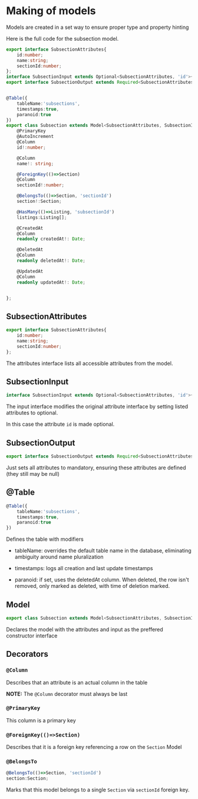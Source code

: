 # Making of models

Models are created in a set way to ensure proper type and property hinting

Here is the full code for the subsection model.

```ts
export interface SubsectionAttributes{
    id:number;
    name:string;
    sectionId:number;
};
interface SubsectionInput extends Optional<SubsectionAttributes, 'id'>{};
export interface SubsectionOutput extends Required<SubsectionAttributes>{};


@Table({
    tableName:'subsections',
    timestamps:true,
    paranoid:true
})
export class Subsection extends Model<SubsectionAttributes, SubsectionInput> {
    @PrimaryKey
    @AutoIncrement
    @Column
    id!:number;

    @Column
    name!: string;

    @ForeignKey(()=>Section)
    @Column
    sectionId!:number;

    @BelongsTo(()=>Section, 'sectionId')
    section!:Section;

    @HasMany(()=>Listing, 'subsectionId')
    listings:Listing[];

    @CreatedAt
    @Column
    readonly createdAt!: Date;

    @DeletedAt
    @Column
    readonly deletedAt!: Date;

    @UpdatedAt
    @Column
    readonly updatedAt!: Date;


};
```

## SubsectionAttributes

```ts
export interface SubsectionAttributes{
    id:number;
    name:string;
    sectionId:number;
};
```

The attributes interface lists all accessible attributes from the model.

## SubsectionInput

```ts
interface SubsectionInput extends Optional<SubsectionAttributes, 'id'>{};
```

The input interface modifies the original attribute interface by setting listed attributes to optional.

In this case the attribute `id` is made optional.

## SubsectionOutput
```ts
export interface SubsectionOutput extends Required<SubsectionAttributes>{};
```

Just sets all attributes to mandatory, ensuring these attributes are defined (they still may be null)


## @Table
```ts
@Table({
    tableName:'subsections',
    timestamps:true,
    paranoid:true
})
```

Defines the table with modifiers

- tableName: overrides the default table name in the database, eliminating ambiguity around name pluralization

- timestamps: logs all creation and last update timestamps

- paranoid: if set, uses the deletedAt column. When deleted, the row isn't removed, only marked as deleted, with time of deletion marked.

## Model
```ts
export class Subsection extends Model<SubsectionAttributes, SubsectionInput> {
```

Declares the model with the attributes and input as the preffered constructor interface

## Decorators

### `@Column`
Describes that an attribute is an actual column in the table

**NOTE:** The `@Column` decorator must always be last

### `@PrimaryKey`
This column is a primary key

### `@ForeignKey(()=>Section)`
Describes that it is a foreign key referencing a row on the `Section` Model 

### `@BelongsTo`
```ts
@BelongsTo(()=>Section, 'sectionId')
section:Section;
```
Marks that this model belongs to a single `Section` via `sectionId` foreign key.
